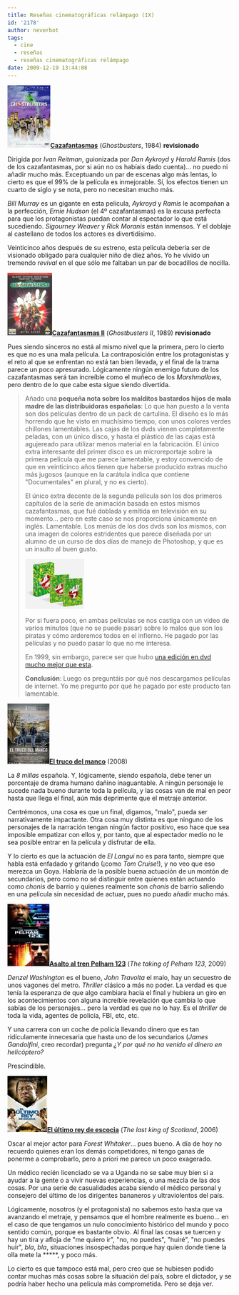 ```yaml
---
title: Reseñas cinematográficas relámpago (IX)
id: '2178'
author: neverbot
tags:
  - cine
  - reseñas
  - reseñas cinematográficas relámpago
date: 2009-12-19 13:44:08
---
```


**![200912191235.jpg](./resenas-cinematograficas-relampago-ix/200912191235.jpg)[Cazafantasmas](http://www.imdb.com/title/tt0087332/)** (_Ghostbusters_, 1984) **revisionado**

Dirigida por _Ivan Reitman_, guionizada por _Dan Aykroyd_ y _Harold Ramis_ (dos de los cazafantasmas, por si aún no os habíais dado cuenta)... no puedo ni añadir mucho más. Exceptuando un par de escenas algo más lentas, lo cierto es que el 99% de la película es inmejorable. Sí, los efectos tienen un cuarto de siglo y se nota, pero no necesitan mucho más.

_Bill Murray_ es un gigante en esta película, _Aykroyd_ y _Ramis_ le acompañan a la perfección, _Ernie Hudson_ (el 4º cazafantasmas) es la excusa perfecta para que los protagonistas puedan contar al espectador lo que está sucediendo. _Sigourney Weaver_ y _Rick Moranis_ están inmensos. Y el doblaje al castellano de todos los actores es divertidísimo.

Veinticinco años después de su estreno, esta película debería ser de visionado obligado para cualquier niño de diez años. Yo he vivido un tremendo _revival_ en el que sólo me faltaban un par de bocadillos de nocilla.

![200912191245.jpg](./resenas-cinematograficas-relampago-ix/200912191245.jpg)**[Cazafantasmas II](http://www.imdb.com/title/tt0097428/)** (_Ghostbusters II_, 1989) **revisionado**

Pues siendo sinceros no está al mismo nivel que la primera, pero lo cierto es que no es una mala película. La contraposición entre los protagonistas y el reto al que se enfrentan no está tan bien llevada, y el final de la trama parece un poco apresurado. Lógicamente ningún enemigo futuro de los cazafantasmas será tan increíble como el muñeco de los _Marshmallows_, pero dentro de lo que cabe esta sigue siendo divertida.

> Añado una **pequeña nota sobre los malditos bastardos hijos de mala madre de las distribuidoras españolas**: Lo que han puesto a la venta son dos películas dentro de un pack de cartulina. El diseño es lo más horrendo que he visto en muchísimo tiempo, con unos colores verdes chillones lamentables. Las cajas de los dvds vienen completamente peladas, con un único disco, y hasta el plástico de las cajas está agujereado para utilizar menos material en la fabricación. El único extra interesante del primer disco es un microreportaje sobre la primera película que me parece lamentable, y estoy convencido de que en veinticinco años tienen que haberse producido extras mucho más jugosos (aunque en la carátula indica que contiene "Documentales" en plural, y no es cierto).
>
> El único extra decente de la segunda película son los dos primeros capítulos de la serie de animación basada en estos mismos cazafantasmas, que fué doblada y emitida en televisión en su momento... pero en este caso se nos proporciona únicamente en inglés. Lamentable. Los menús de los dos dvds son los mismos, con una imagen de colores estridentes que parece diseñada por un alumno de un curso de dos días de manejo de Photoshop, y que es un insulto al buen gusto.
>
> ![200912191305.jpg](./resenas-cinematograficas-relampago-ix/200912191305.jpg)  
>
> Por si fuera poco, en ambas películas se nos castiga con un vídeo de varios minutos (que no se puede pasar) sobre lo malos que son los piratas y cómo arderemos todos en el infierno. He pagado por las películas y no puedo pasar lo que no me interesa.
>
> En 1999, sin embargo, parece ser que hubo [una edición en dvd mucho mejor que esta](http://www.zonadvd.com/modules.php?name=Reviews&rop=showcontent&id=464).
>
> **Conclusión**: Luego os preguntáis por qué nos descargamos películas de internet. Yo me pregunto por qué he pagado por este producto tan lamentable.

![200912191308.jpg](./resenas-cinematograficas-relampago-ix/200912191308.jpg)**[El truco del manco](http://es.wikipedia.org/wiki/El_truco_del_manco)** (2008)

La _8 millas_ española. Y, lógicamente, siendo española, debe tener un porcentaje de drama humano dañino inaguantable. A ningún personaje le sucede nada bueno durante toda la película, y las cosas van de mal en peor hasta que llega el final, aún más deprimente que el metraje anterior.

Centrémonos, una cosa es que un final, digamos, "malo", pueda ser narrativamente impactante. Otra cosa muy distinta es que ninguno de los personajes de la narración tengan ningún factor positivo, eso hace que sea imposible empatizar con ellos y, por tanto, que al espectador medio no le sea posible entrar en la película y disfrutar de ella.

Y lo cierto es que la actuación de _El Langui_ no es para tanto, siempre que habla está enfadado y gritando (¡como _Tom Cruise_!), y no veo que eso merezca un Goya. Hablaría de la posible buena actuación de un montón de secundarios, pero como no sé distinguir entre quienes están actuando como _chonis_ de barrio y quienes realmente son _chonis_ de barrio saliendo en una película sin necesidad de actuar, pues no puedo añadir mucho más.

**![200912191328.jpg](./resenas-cinematograficas-relampago-ix/200912191328.jpg)[Asalto al tren Pelham 123](http://www.imdb.com/title/tt1111422/)** (_The taking of Pelham 123_, 2009)

_Denzel Washington_ es el bueno, _John Travolta_ el malo, hay un secuestro de unos vagones del metro. _Thriller_ clásico a más no poder. La verdad es que tenía la esperanza de que algo cambiara hacia el final y hubiera un giro en los acontecimientos con alguna increíble revelación que cambia lo que sabías de los personajes... pero la verdad es que no lo hay. Es el _thriller_ de toda la vida, agentes de policía, FBI, etc, etc.

Y una carrera con un coche de policía llevando dinero que es tan ridículamente innecesaria que hasta uno de los secundarios (_James Gandolfini_, creo recordar) pregunta _¿Y por qué no ha venido el dinero en helicóptero?_

Prescindible.

**![200912191332.jpg](./resenas-cinematograficas-relampago-ix/200912191332.jpg)[El último rey de escocia](http://www.imdb.com/title/tt0455590/)** (_The last king of Scotland_, 2006)

Oscar al mejor actor para _Forest Whitaker_... pues bueno. A día de hoy no recuerdo quienes eran los demás competidores, ni tengo ganas de ponerme a comprobarlo, pero a priori me parece un poco exagerado.

Un médico recién licenciado se va a Uganda no se sabe muy bien si a ayudar a la gente o a vivir nuevas experiencias, o una mezcla de las dos cosas. Por una serie de casualidades acaba siendo el médico personal y consejero del último de los dirigentes bananeros y ultraviolentos del país.

Lógicamente, nosotros (y el protagonista) no sabemos esto hasta que va avanzando el metraje, y pensamos que el hombre realmente es bueno... en el caso de que tengamos un nulo conocimiento histórico del mundo y poco sentido común, porque es bastante obvio. Al final las cosas se tuercen y hay un tira y afloja de "me quiero ir", "no, no puedes", "huiré", "no puedes huir", _bla_, _bla_, situaciones insospechadas porque hay quien donde tiene la olla mete la \*\*\*\*\*, y poco más.

Lo cierto es que tampoco está mal, pero creo que se hubiesen podido contar muchas más cosas sobre la situación del país, sobre el dictador, y se podría haber hecho una película más comprometida. Pero se deja ver.
